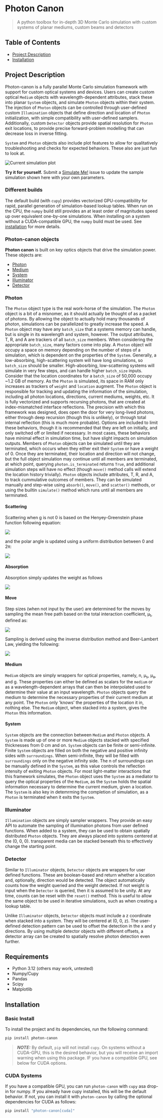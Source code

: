 # Photon Canon

> A python toolbox for in-depth 3D Monte Carlo simulation with custom systems of planar mediums, custom beams and
> detectors

## Table of Contents

- [Project Description](#project-description)
- [Installation](#installation)

## Project Description

Photon-canon is a fully parallel Monte Carlo simulation framework with support for custom optical systems and devices.
Users can create custom optical `Medium` objects with wavelength-dependent attributes, stack these into planar `System` 
objects, and simulate `Photon` objects within their system. The injection of `Photon` objects can be controlled through
user-defined custom `Illumination` objects that define direction and location of `Photon` initialization, with simple
compatibility with user-defined samplers. Additionally, custom `Detector` objects provide spatial resolution for
`Photon` exit locations, to provide precise forward-problem modelling that can decrease loss in inverse fitting.

`System` and `Photon` objects also include plot features to allow for qualitatively troubleshooting and checks for
expected behaviors. These also are just fun to look at. 

![Current simulation plot](assets/simulation.png)

**Try it for yourself.** Submit a [Simulate Me!](https://www.github.com/jiversivers/photon_canon/issues/new/choose)
issue to update the sample simulation shown here with your own parameters.


### Different builds

The default build (with `cupy`) provides vectorized GPU-compatibility for rapid, parallel generation of simulation-based
lookup tables. When run on the CPU, the `numpy` build still provides an at least order of magnitudes speed up over 
equivalent one-by-one simulations. When installing on a system without a CUDA-compatible GPU, the `numpy` build must be 
used. See [installation](#install-with-pip) for more details.

### Photon-canon objects

**Photon canon** is built on key optics objects that drive the simulation power. These objects are:

- [Photon](#photon)
- [Medium](#medium)
- [System](#system)
- [Illuminator](#illuminator)
- [Detector](#detector)

### Photon

The `Photon` object type is the real work-horse of the simulation. The `Photon` object is a bit of a misnomer, as it 
should actually be thought of as a packet of photons. By allowing the object to actually hold many thousands of photon, 
simulations can be parallelized to greatly increase the speed. A `Photon` object may have any `batch_size` that a 
systems memory can handle, but is single in its wavelength and system, however. The output attributes, T, R, and A are 
trackers of all `batch_size` members. When considering the appropriate `batch_size`, many factors come into play. A 
`Photon` object will occupy a space on memory depending on the number of steps of a simulation, which is dependent on 
the properties of the `System`. Generally, a low-absorbing, high-scattering system will have long simulations, so 
`batch_size` should be smaller. High-abosrbing, low-scattering systems will simulate in very few steps, and can handle 
higher `batch_size` inputs. Consider that the location coordinates for a `batch_size` of 50,000 occupy ~1.2 GB of 
memory. As the `Photon` is simulated, its space in RAM only increases as trackers of `weight` and `location` augment.
The `Photon` object is responsible for tracking and updating the information of the simulation, including all photon 
locations, directions, current mediums, weights, etc. It is fully vectorized and supports recursing photons, that are 
created at index-mismatched interface reflections. The precision with which this framework was designed, does open the 
door for very long-lived photons, either through deep recursion (though this is unlikely), or through total internal 
reflection (this is much more probable). Options are included to limit these behaviors, though it is recommended that 
they are left on initially, and only switched off or limited if necessary. In most cases, these behaviors have minimal 
effect in simulation time, but have slight impacts on simulation outputs. Members of `Photon` objects can be simulated 
until they are terminated, which occurs when they either exit their `System` or have a weight of 0. Once they are 
terminated, their location and direction will not change, but the full object simulation may continue until all members 
are terminated, at which point, querying `photon.is_terminated` returns `True`, and additional simulation steps will 
have no effect (though `move()` method calls will extend the location history trivially). `Photon` objects include 
attributes, T, R, and A, to track cummulative outcomes of members. They can be simulated manually and step-wise using 
`absorb()`, `move()`, and `scatter()` methods, or using the builtin `simulate()` method which runs until all members are
terminated.

#### Scattering

Scattering when g is not 0 is based on the Henyey-Greenstein phase function following equation:

<img src="https://latex.codecogs.com/svg.latex?\cos(\theta)%20=%20\begin{cases}%20\frac{1}{2g}%20\left(1%20+%20g^2%20-%20\left(\frac{1%20-%20g^2}{1%20-%20g%20+%202g\xi}%20\right)^2%20\right),%20&%20g%20\neq%200%20\\%201%20-%202\xi,%20&%20g%20=%200%20\end{cases}">

and the polar angle is updated using a uniform distribution between 0 and 2&pi;:

<img src="https://latex.codecogs.com/svg.latex?\phi=2\pi\xi">

#### Absorption

Absorption simply updates the weight as follows

<img src="https://latex.codecogs.com/svg.latex?W\mathrel{-}\mathrel{=}\frac{\mu_a}{\mu_a+\mu_s}W">


#### Move

Step sizes (when not input by the user) are determined for the moves by sampling the mean free path based on the 
total interaction coefficient, &mu;<sub>t</sub>, defined as:

<img src="https://latex.codecogs.com/svg.latex?\mu_t=\mu_s+\mu_a">

Sampling is derived using the inverse distribution method and Beer-Lambert Law, yielding the following:

<img src="https://latex.codecogs.com/svg.latex?s=-\frac{\ln\xi}{\mu_t}">

#### Medium

`Medium` objects are simply wrappers for optical properties, namely, n, &#956;<sub>s</sub>, &#956;<sub>a</sub>, and g. 
These properties can either be defined as scalars for the `medium` or as a wavelength-dependent arrays that can then be
interpolated used to determine their value at an input wavelength. `Photon` objects query the medium to determine the 
necessary properties of their current medium at any point. The `Photon` only 'knows' the properties of the location it 
in, nothing else. The `Medium` object, when stacked into a system, gives the `Photon` this information.

#### System

`System` objects are the connection between `Medium` and `Photon` objects. A `System` is made up of one or more `Medium`
objects stacked with specified thicknesses from 0 cm and on. `System` objects can be finite or semi-infinite. Finite
`System` objects are filled on both the negative and positive infinity sides with `surroundings`. When semi-infinite,
they will be filled with `surroundings` only on the negative infinity side. The n of surroundings can be manually
defined in the `System`, as this value controls the reflection intensity of exiting `Photon` objects. For most 
light-matter interactions that this framework simulates, the `Photon` object uses the `System` as a mediator to query
the optical properties of the `Medium`, as the `System` holds the spatial information necessary to determine the current
medium, given a location. The `System` is also key in detemrming the completion of simulation, as a `Photon` is 
terminated when it exits the `System`.


### Illuminator

`Illumination` objects are simply sampler wrappers. They provide an easy API to automate the sampling of illumination
photons from user defined functions. When added to a system, they can be used to obtain spatially distributed `Photon`
objects. They are always placed into systems centered at the (0, 0, 0). transparent media can be stacked beneath this to
effectively change the starting point.

### Detector

Similar to `Illuminator` objects, `Detector` objects are wrappers for user defined functions. These are boolean-based
and return whether a location and, optionally, direction would be detected. The object automatically counts how the
weight queried and the weight detected. If not weight is input when the `Detector` is queried, then it is assumed to be
unity. At any time, counts can be reset with the `reset()` method. This is useful to allow the same object to be used 
in iterative simulations, such as when creating a lookup table.

Unlike `Illuminator` objects, `Detector` objects must include a z coordinate when stacked into a system. They will be
centered at (0, 0, z). The user-defined detection pattern can be used to offset the detection in the x and y directions.
By using multiple detector objects with different offsets, a detector array can be created to spatially resolve photon
detection even further.


## Requirements

- Python 3.12 (others may work, untested)
- Numpy/Cupy
- Pandas
- Scipy
- Matplotlib

## Installation

### Basic Install

To install the project and its dependencies, run the following command:

```bash
pip install photon-canon
```

 > **_NOTE:_** By default, `pip` will not install `cupy`. On systems without a CUDA-GPU, this is the desired behavior,
but you will receive an import warning when using this package. IF you have a compatible GPU, see below for CUDA
options.


### CUDA Systems

If you have a compatible GPU, you can run `photon-canon` with `cupy` asa drop-in for numpy. If you already have cupy 
installed, this will be the default behavior. If not, you can install it with `photon-canon` by calling the optional 
dependencies for CUDA as follows:

```bash
pip install "photon-canon[cuda]"
```
